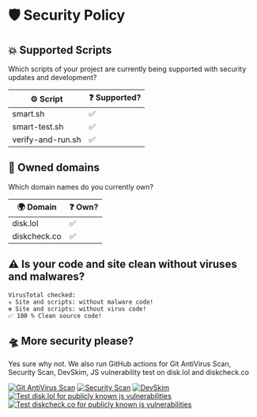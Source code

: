 # 🛡️ Security Policy

## 💥 Supported Scripts

Which scripts of your project are currently being supported with security updates and development?

| ⚙️ Script | ❓ Supported?          |
| ------- | ------------------ |
| smart.sh | :white_check_mark: |
| smart-test.sh | :white_check_mark: |
| verify-and-run.sh | :white_check_mark: |

## 🔗 Owned domains

Which domain names do you currently own?

| 🌍 Domain | ❓ Own?          |
| ------- | ------------------ |
| disk.lol | :white_check_mark: |
| diskcheck.co | :white_check_mark: |

## ⚠️ Is your code and site clean without viruses and malwares?
```
VirusTotal checked:
☣️ Site and scripts: without malware code!
☢️ Site and scripts: without virus code!
✅ 100 % Clean source code!
```

## 🛸 More security please?

Yes sure why not. We also run GitHub actions for Git AntiVirus Scan, Security Scan, DevSkim, JS vulnerability test on disk.lol and diskcheck.co

[![Git AntiVirus Scan](https://github.com/0xDiSk/NVMe-SSD-HDD-S.M.A.R.T-Monitoring/actions/workflows/antivirus.scan.yml/badge.svg?branch=main)](https://github.com/0xDiSk/NVMe-SSD-HDD-S.M.A.R.T-Monitoring/actions/workflows/antivirus.scan.yml)
[![Security Scan](https://github.com/0xDiSk/NVMe-SSD-HDD-S.M.A.R.T-Monitoring/actions/workflows/codacy.yml/badge.svg?branch=main)](https://github.com/0xDiSk/NVMe-SSD-HDD-S.M.A.R.T-Monitoring/actions/workflows/codacy.yml)
[![DevSkim](https://github.com/0xDiSk/NVMe-SSD-HDD-S.M.A.R.T-Monitoring/actions/workflows/devskim.yml/badge.svg)](https://github.com/0xDiSk/NVMe-SSD-HDD-S.M.A.R.T-Monitoring/actions/workflows/devskim.yml)
[![Test disk.lol for publicly known js vulnerabilities](https://github.com/0xDiSk/NVMe-SSD-HDD-S.M.A.R.T-Monitoring/actions/workflows/vulnerability-check-disk.lol.yml/badge.svg)](https://github.com/0xDiSk/NVMe-SSD-HDD-S.M.A.R.T-Monitoring/actions/workflows/vulnerability-check-disk.lol.yml)
[![Test diskcheck.co for publicly known js vulnerabilities](https://github.com/0xDiSk/NVMe-SSD-HDD-S.M.A.R.T-Monitoring/actions/workflows/vulnerability-check-diskcheck.co.yml/badge.svg)](https://github.com/0xDiSk/NVMe-SSD-HDD-S.M.A.R.T-Monitoring/actions/workflows/vulnerability-check-diskcheck.co.yml)
